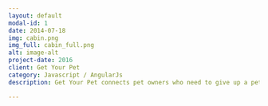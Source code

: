 ```yaml
---
layout: default
modal-id: 1
date: 2014-07-18
img: cabin.png
img_full: cabin_full.png
alt: image-alt
project-date: 2016
client: Get Your Pet
category: Javascript / AngularJs
description: Get Your Pet connects pet owners who need to give up a pet directly with pet adopters, and keeps dogs and cats out of shelters.

---
```

